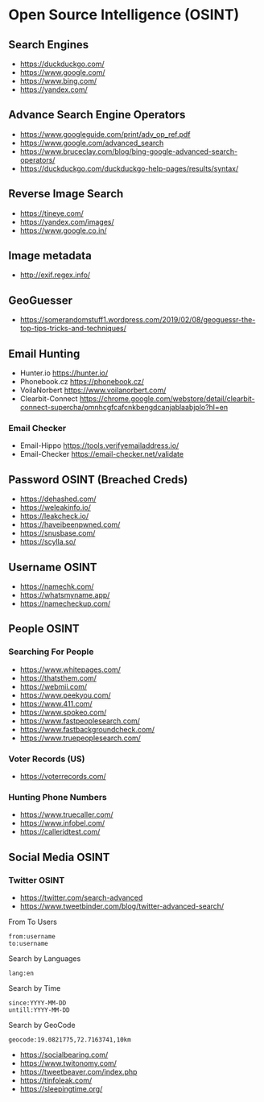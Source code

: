 # Open Source Intelligence (OSINT)

## Search Engines
- https://duckduckgo.com/
- https://www.google.com/
- https://www.bing.com/
- https://yandex.com/

## Advance Search Engine Operators
- https://www.googleguide.com/print/adv_op_ref.pdf
- https://www.google.com/advanced_search
- https://www.bruceclay.com/blog/bing-google-advanced-search-operators/
- https://duckduckgo.com/duckduckgo-help-pages/results/syntax/

## Reverse Image Search
- https://tineye.com/
- https://yandex.com/images/
- https://www.google.co.in/

## Image metadata
- http://exif.regex.info/

## GeoGuesser
- https://somerandomstuff1.wordpress.com/2019/02/08/geoguessr-the-top-tips-tricks-and-techniques/

## Email Hunting
- Hunter.io
https://hunter.io/
- Phonebook.cz
https://phonebook.cz/
- VoilaNorbert
https://www.voilanorbert.com/
- Clearbit-Connect
https://chrome.google.com/webstore/detail/clearbit-connect-supercha/pmnhcgfcafcnkbengdcanjablaabjplo?hl=en

### Email Checker
- Email-Hippo
https://tools.verifyemailaddress.io/
- Email-Checker
https://email-checker.net/validate

## Password OSINT (Breached Creds)
- https://dehashed.com/
- https://weleakinfo.io/
- https://leakcheck.io/
- https://haveibeenpwned.com/
- https://snusbase.com/
- https://scylla.so/

## Username OSINT
- https://namechk.com/
- https://whatsmyname.app/
- https://namecheckup.com/

## People OSINT

### Searching For People
- https://www.whitepages.com/
- https://thatsthem.com/
- https://webmii.com/
- https://www.peekyou.com/
- https://www.411.com/
- https://www.spokeo.com/
- https://www.fastpeoplesearch.com/
- https://www.fastbackgroundcheck.com/
- https://www.truepeoplesearch.com/

### Voter Records (US)
- https://voterrecords.com/

### Hunting Phone Numbers
- https://www.truecaller.com/
- https://www.infobel.com/
- https://calleridtest.com/

## Social Media OSINT

### Twitter OSINT
- https://twitter.com/search-advanced
- https://www.tweetbinder.com/blog/twitter-advanced-search/

From To Users
```
from:username
to:username
```
Search by Languages
```
lang:en
```
Search by Time
```
since:YYYY-MM-DD
untill:YYYY-MM-DD
```
Search by GeoCode
```
geocode:19.0821775,72.7163741,10km
```

- https://socialbearing.com/
- https://www.twitonomy.com/
- https://tweetbeaver.com/index.php
- https://tinfoleak.com/
- https://sleepingtime.org/
